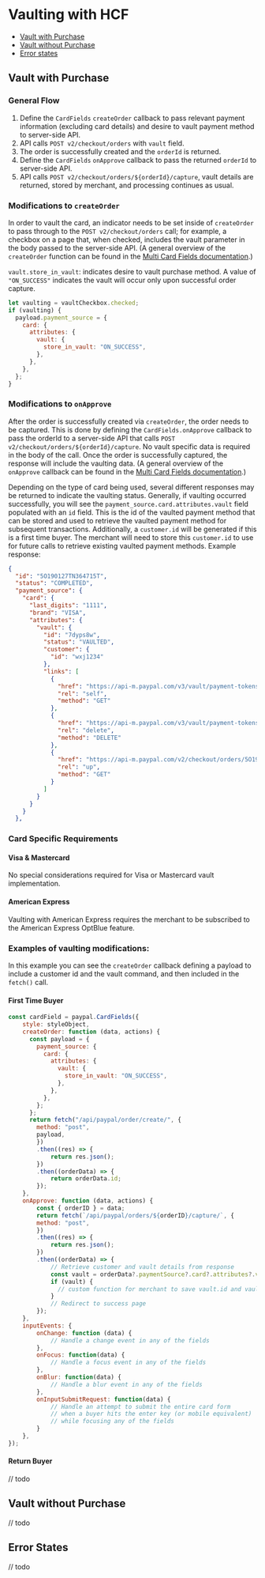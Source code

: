 # Vaulting with HCF
* [Vault with Purchase](#vault-with-purchase)
* [Vault without Purchase](#vault-without-purchase)
* [Error states](#error-states)
## Vault with Purchase
### General Flow
1. Define the `CardFields` `createOrder` callback to pass relevant payment information (excluding card details) and desire to vault payment method to server-side API.
2. API calls `POST v2/checkout/orders` with `vault` field.
3. The order is successfully created and the `orderId` is returned.
4. Define the `CardFields` `onApprove` callback to pass the returned `orderId` to server-side API.
5. API calls `POST v2/checkout/orders/${orderId}/capture`, vault details are returned, stored by merchant, and processing continues as usual.

### Modifications to `createOrder`

In order to vault the card, an indicator needs to be set inside of `createOrder` to pass through to the `POST v2/checkout/orders` call; for example, a checkbox on a page that, when checked, includes the vault parameter in the body passed to the server-side API. (A general overview of the `createOrder` function can be found in the [Multi Card Fields documentation](../MultiCardFields/README.md#createOrder).)

`vault.store_in_vault`: indicates desire to vault purchase method. A value of `"ON_SUCCESS"` indicates the vault will occur only upon successful order capture.
```js
let vaulting = vaultCheckbox.checked;
if (vaulting) {
  payload.payment_source = {
    card: {
      attributes: {
        vault: {
          store_in_vault: "ON_SUCCESS",
        },
      },
    },
  };
}
```

### Modifications to `onApprove`
After the order is successfully created via `createOrder`, the order needs to be captured. This is done by defining the `CardFields.onApprove` callback to pass the orderId to a server-side API that calls `POST v2/checkout/orders/${orderId}/capture`. No vault specific data is required in the body of the call. Once the order is successfully captured, the response will include the vaulting data. (A general overview of the `onApprove` callback can be found in the [Multi Card Fields documentation](../MultiCardFields/README.md#onApprove).)

Depending on the type of card being used, several different responses may be returned to indicate the vaulting status. Generally, if vaulting occurred successfully, you will see the `payment_source.card.attributes.vault` field populated with an `id` field. This is the id of the vaulted payment method that can be stored and used to retrieve the vaulted payment method for subsequent transactions. Additionally, a `customer.id` will be generated if this is a first time buyer. The merchant will need to store this `customer.id` to use for future calls to retrieve existing vaulted payment methods. Example response:
```json
{
  "id": "5O190127TN364715T",
  "status": "COMPLETED",
  "payment_source": {
    "card": {
      "last_digits": "1111",
      "brand": "VISA",
      "attributes": {
        "vault": {
          "id": "7dyps8w",
          "status": "VAULTED",
          "customer": {
            "id": "wxj1234"
          },
          "links": [
            {
              "href": "https://api-m.paypal.com/v3/vault/payment-tokens/7dyps8w",
              "rel": "self",
              "method": "GET"
            },
            {
              "href": "https://api-m.paypal.com/v3/vault/payment-tokens/7dyps8w",
              "rel": "delete",
              "method": "DELETE"
            },
            {
              "href": "https://api-m.paypal.com/v2/checkout/orders/5O190127TN364715T",
              "rel": "up",
              "method": "GET"
            }
          ]
        }
      }
    }
  },
```

### Card Specific Requirements

#### Visa & Mastercard
No special considerations required for Visa or Mastercard vault implementation.

#### American Express
Vaulting with American Express requires the merchant to be subscribed to the American Express OptBlue feature.

### Examples of vaulting modifications:
In this example you can see the `createOrder` callback defining a payload to include a customer id and the vault command, and then included in the `fetch()` call.

#### First Time Buyer
```js
const cardField = paypal.CardFields({
    style: styleObject,
    createOrder: function (data, actions) {
      const payload = {
        payment_source: {
          card: {
            attributes: {
              vault: {
                store_in_vault: "ON_SUCCESS",
              },
            },
          },
        };
      };
      return fetch("/api/paypal/order/create/", {
        method: "post",
        payload,
        })
        .then((res) => {
            return res.json();
        })
        .then((orderData) => {
            return orderData.id;
        });
    },
    onApprove: function (data, actions) {
        const { orderID } = data;
        return fetch(`/api/paypal/orders/${orderID}/capture/`, {
        method: "post",
        })
        .then((res) => {
            return res.json();
        })
        .then((orderData) => {
            // Retrieve customer and vault details from response
            const vault = orderData?.paymentSource?.card?.attributes?.vault;
            if (vault) {
              // custom function for merchant to save vault.id and vault.customer.id
            }
            // Redirect to success page
        });
    },
    inputEvents: {
        onChange: function (data) {
            // Handle a change event in any of the fields
        },
        onFocus: function(data) {
            // Handle a focus event in any of the fields
        },
        onBlur: function(data) {
            // Handle a blur event in any of the fields
        },
        onInputSubmitRequest: function(data) {
            // Handle an attempt to submit the entire card form
            // when a buyer hits the enter key (or mobile equivalent)
            // while focusing any of the fields
        }
    },
});
```
#### Return Buyer
// todo
## Vault without Purchase
// todo

## Error States
// todo
